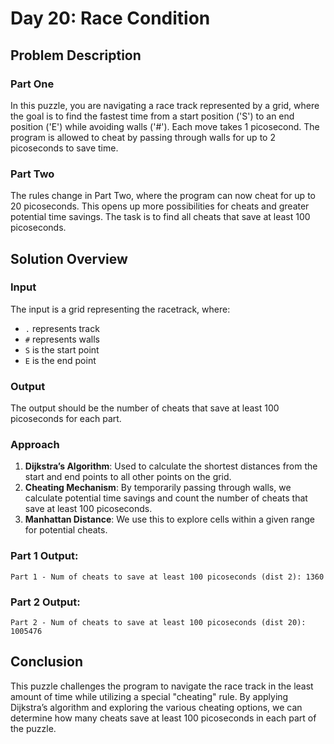 # Day 20: Race Condition

## Problem Description

### Part One
In this puzzle, you are navigating a race track represented by a grid, where the goal is to find the fastest time from a start position ('S') to an end position ('E') while avoiding walls ('#'). Each move takes 1 picosecond. The program is allowed to cheat by passing through walls for up to 2 picoseconds to save time.

### Part Two
The rules change in Part Two, where the program can now cheat for up to 20 picoseconds. This opens up more possibilities for cheats and greater potential time savings. The task is to find all cheats that save at least 100 picoseconds.

## Solution Overview

### Input
The input is a grid representing the racetrack, where:
- `.` represents track
- `#` represents walls
- `S` is the start point
- `E` is the end point

### Output
The output should be the number of cheats that save at least 100 picoseconds for each part.

### Approach
1. **Dijkstra’s Algorithm**: Used to calculate the shortest distances from the start and end points to all other points on the grid.
2. **Cheating Mechanism**: By temporarily passing through walls, we calculate potential time savings and count the number of cheats that save at least 100 picoseconds.
3. **Manhattan Distance**: We use this to explore cells within a given range for potential cheats.

### Part 1 Output:
```
Part 1 - Num of cheats to save at least 100 picoseconds (dist 2): 1360
```

### Part 2 Output:
```
Part 2 - Num of cheats to save at least 100 picoseconds (dist 20): 1005476
```

## Conclusion
This puzzle challenges the program to navigate the race track in the least amount of time while utilizing a special "cheating" rule. By applying Dijkstra’s algorithm and exploring the various cheating options, we can determine how many cheats save at least 100 picoseconds in each part of the puzzle.
